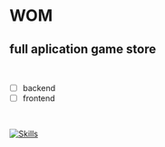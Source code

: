 # WOM
## full aplication game store

<br>

- [ ] backend
- [ ] frontend

<br>

[![Skills](https://skillicons.dev/icons?i=next,typescript,styledcomponents,graphql)](https://skillicons.dev)
